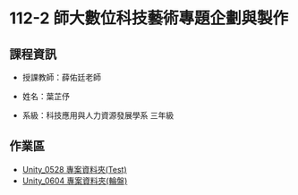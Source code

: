 # 112-2 師大數位科技藝術專題企劃與製作

## 課程資訊

- 授課教師：薛佑廷老師

- 姓名：葉芷伃

- 系級：科技應用與人力資源發展學系 三年級

## 作業區

- [Unity_0528 專案資料夾(Test)](https://github.com/Una-Yeh/Unity_0528)
- [Unity_0604 專案資料夾(輪盤)](https://github.com/Una-Yeh/Unity_0604)